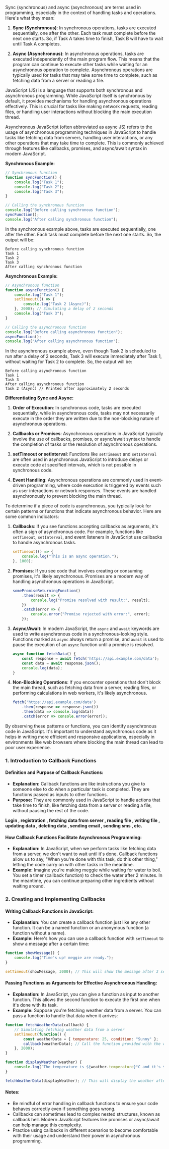 Sync (synchronous) and async (asynchronous) are terms used in programming, especially in the context of handling tasks and operations. Here's what they mean:

1. **Sync (Synchronous)**: In synchronous operations, tasks are executed sequentially, one after the other. Each task must complete before the next one starts. So, if Task A takes time to finish, Task B will have to wait until Task A completes.

2. **Async (Asynchronous)**: In asynchronous operations, tasks are executed independently of the main program flow. This means that the program can continue to execute other tasks while waiting for an asynchronous operation to complete. Asynchronous operations are typically used for tasks that may take some time to complete, such as fetching data from a server or reading a file.

JavaScript (JS) is a language that supports both synchronous and asynchronous programming. While JavaScript itself is synchronous by default, it provides mechanisms for handling asynchronous operations effectively. This is crucial for tasks like making network requests, reading files, or handling user interactions without blocking the main execution thread.

Asynchronous JavaScript (often abbreviated as async JS) refers to the usage of asynchronous programming techniques in JavaScript to handle tasks like fetching data from servers, handling user interactions, or any other operations that may take time to complete. This is commonly achieved through features like callbacks, promises, and async/await syntax in modern JavaScript.


**Synchronous Example:**

```javascript
// Synchronous function
function syncFunction() {
    console.log("Task 1");
    console.log("Task 2");
    console.log("Task 3");
}

// Calling the synchronous function
console.log("Before calling synchronous function");
syncFunction();
console.log("After calling synchronous function");
```

In the synchronous example above, tasks are executed sequentially, one after the other. Each task must complete before the next one starts. So, the output will be:

```
Before calling synchronous function
Task 1
Task 2
Task 3
After calling synchronous function
```

**Asynchronous Example:**

```javascript
// Asynchronous function
function asyncFunction() {
    console.log("Task 1");
    setTimeout(() => {
        console.log("Task 2 (Async)");
    }, 2000); // Simulating a delay of 2 seconds
    console.log("Task 3");
}

// Calling the asynchronous function
console.log("Before calling asynchronous function");
asyncFunction();
console.log("After calling asynchronous function");
```

In the asynchronous example above, even though Task 2 is scheduled to run after a delay of 2 seconds, Task 3 will execute immediately after Task 1, without waiting for Task 2 to complete. So, the output will be:

```
Before calling asynchronous function
Task 1
Task 3
After calling asynchronous function
Task 2 (Async) // Printed after approximately 2 seconds
```


**Differentiating Sync and Async:**

1. **Order of Execution**: In synchronous code, tasks are executed sequentially, while in asynchronous code, tasks may not necessarily execute in the order they are written due to the non-blocking nature of asynchronous operations.

2. **Callbacks or Promises**: Asynchronous operations in JavaScript typically involve the use of callbacks, promises, or async/await syntax to handle the completion of tasks or the resolution of asynchronous operations.

3. **setTimeout or setInterval**: Functions like `setTimeout` and `setInterval` are often used in asynchronous JavaScript to introduce delays or execute code at specified intervals, which is not possible in synchronous code.

4. **Event Handling**: Asynchronous operations are commonly used in event-driven programming, where code execution is triggered by events such as user interactions or network responses. These events are handled asynchronously to prevent blocking the main thread.



To determine if a piece of code is asynchronous, you typically look for certain patterns or functions that indicate asynchronous behavior. Here are some common indicators:

1. **Callbacks**: If you see functions accepting callbacks as arguments, it's often a sign of asynchronous code. For example, functions like `setTimeout`, `setInterval`, and event listeners in JavaScript use callbacks to handle asynchronous tasks.

    ```javascript
    setTimeout(() => {
        console.log("This is an async operation.");
    }, 1000);
    ```

2. **Promises**: If you see code that involves creating or consuming promises, it's likely asynchronous. Promises are a modern way of handling asynchronous operations in JavaScript.

    ```javascript
    somePromiseReturningFunction()
        .then(result => {
            console.log("Promise resolved with result:", result);
        })
        .catch(error => {
            console.error("Promise rejected with error:", error);
        });
    ```

3. **Async/Await**: In modern JavaScript, the `async` and `await` keywords are used to write asynchronous code in a synchronous-looking style. Functions marked as `async` always return a promise, and `await` is used to pause the execution of an `async` function until a promise is resolved.

    ```javascript
    async function fetchData() {
        const response = await fetch('https://api.example.com/data');
        const data = await response.json();
        console.log(data);
    }
    ```

4. **Non-Blocking Operations**: If you encounter operations that don't block the main thread, such as fetching data from a server, reading files, or performing calculations in web workers, it's likely asynchronous.

    ```javascript
    fetch('https://api.example.com/data')
        .then(response => response.json())
        .then(data => console.log(data))
        .catch(error => console.error(error));
    ```

By observing these patterns or functions, you can identify asynchronous code in JavaScript. It's important to understand asynchronous code as it helps in writing more efficient and responsive applications, especially in environments like web browsers where blocking the main thread can lead to poor user experience.





### 1. Introduction to Callback Functions

#### Definition and Purpose of Callback Functions:
   - **Explanation:** Callback functions are like instructions you give to someone else to do when a particular task is completed. They are functions passed as inputs to other functions.
   - **Purpose:** They are commonly used in JavaScript to handle actions that take time to finish, like fetching data from a server or reading a file, without pausing the rest of the code.

   **Login , registration , fetching data from server , reading file , writing file , updating data , deleting data , sending email , sending sms , etc.**

#### How Callback Functions Facilitate Asynchronous Programming:
   - **Explanation:** In JavaScript, when we perform tasks like fetching data from a server, we don't want to wait  until it's done. Callback functions allow us to say, "When you're done with this task, do this other thing," letting the code carry on with other tasks in the meantime.
   - **Example:** Imagine you're making meggie while waiting for water to boil. You set a timer (callback function) to check the water after 2 minutes. In the meantime, you can continue preparing other ingredients without waiting around.

### 2. Creating and Implementing Callbacks

#### Writing Callback Functions in JavaScript:
   - **Explanation:** You can create a callback function just like any other function. It can be a named function or an anonymous function (a function without a name).
   - **Example:** Here's how you can use a callback function with `setTimeout` to show a message after a certain time:

   ```javascript
   function showMessage() {
       console.log("Time's up! meggie are ready.");
   }

   setTimeout(showMessage, 3000); // This will show the message after 3 seconds
   ```

#### Passing Functions as Arguments for Effective Asynchronous Handling:
   - **Explanation:** In JavaScript, you can give a function as input to another function. This allows the second function to execute the first one when it's done with its task.
   - **Example:** Suppose you're fetching weather data from a server. You can pass a function to handle that data when it arrives:

   ```javascript
   function fetchWeatherData(callback) {
       // Simulating fetching weather data from a server
       setTimeout(function() {
           const weatherData = { temperature: 25, condition: "Sunny" };
           callback(weatherData); // Call the function provided with the weather data
       }, 2000);
   }

   function displayWeather(weather) {
       console.log(`The temperature is ${weather.temperature}°C and it's ${weather.condition}.`);
   }

   fetchWeatherData(displayWeather); // This will display the weather after 2 seconds
   ```

#### Notes:
   - Be mindful of error handling in callback functions to ensure your code behaves correctly even if something goes wrong.
   - Callbacks can sometimes lead to complex nested structures, known as callback hell. Modern JavaScript features like promises or async/await can help manage this complexity.
   - Practice using callbacks in different scenarios to become comfortable with their usage and understand their power in asynchronous programming.